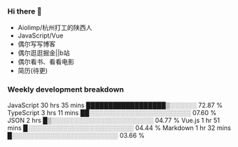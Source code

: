 ### Hi there 👋

- Aiolimp/杭州打工的陕西人
- JavaScript/Vue
- 偶尔写写博客
- 偶尔逛逛掘金||b站
- 偶尔看书、看看电影
- 简历(待更)

### Weekly development breakdown

JavaScript   30 hrs 35 mins  ██████████████████▒░░░░░░   72.87 % 
TypeScript   3 hrs 11 mins   ██░░░░░░░░░░░░░░░░░░░░░░░   07.60 % 
JSON         2 hrs           █▒░░░░░░░░░░░░░░░░░░░░░░░   04.77 % 
Vue.js       1 hr 51 mins    █░░░░░░░░░░░░░░░░░░░░░░░░   04.44 % 
Markdown     1 hr 32 mins    █░░░░░░░░░░░░░░░░░░░░░░░░   03.66 % 

<!--
**Aiolimp/Aiolimp** is a ✨ _special_ ✨ repository because its `README.md` (this file) appears on your GitHub profile.

Here are some ideas to get you started:

- 🔭 I’m currently working on ...
- 🌱 I’m currently learning ...
- 👯 I’m looking to collaborate on ...
- 🤔 I’m looking for help with ...
- 💬 Ask me about ...
- 📫 How to reach me: ...
- 😄 Pronouns: ...
- ⚡ Fun fact: ...
-->
